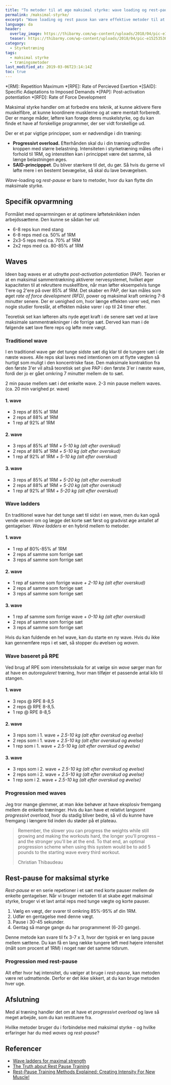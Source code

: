 ```yaml
---
title: "To metoder til at øge maksimal styrke: wave loading og rest-pause"
permalink: /maksimal-styrke/
excerpt: "Wave loading og rest pause kan være effektive metoder til at træne maksimal styrke."
language: da
header:
  overlay_image: https://thibarmy.com/wp-content/uploads/2018/04/pic-e1525353005985.jpg
  teaser: https://thibarmy.com/wp-content/uploads/2018/04/pic-e1525353005985.jpg
category:
  - Styrketræning
tags:
  - maksimal styrke
  - træningsmetoder
last_modified_at: 2019-03-06T23:14:14Z
toc: true
---
```


*[RM]: Repetition Maximum
*[RPE]: Rate of Percieved Exertion
*[SAID]: Specific Adaptations to Imposed Demands
*[PAP]: Post-activation potentiation
*[RFD]: Rate of Force Development

Maksimal styrke handler om at forbedre ens teknik, at kunne aktivere flere muskelfibre, at kunne koordinere musklerne og at være mentalt forberedt. Der er mange måder, løftere kan forøge deres muskelstyrke, og du kan finde et have af forskellige programmer, der ser vidt forskellige ud.

Der er et par vigtige principper, som er nødvendige i din træning:

- **Progressivt overload.** Efterhånden skal du i din træning udfordre kroppen med større belastning. Intensiteten i styrketræning måles ofte i forhold til 1RM, og intenstiten kan i princippet være det samme, så længe belastningen øges.
- **SAID-principppet**. Du bliver stærkere til det, du gør. Så hvis du gerne vil løfte mere i en bestemt bevægelse, så skal du lave bevægelsen.

_Wave_-loading og _rest-pause_ er bare to metoder, hvor du kan flytte din maksimale styrke.

## Specifik opvarmning

Formålet med opvarmningen er at optimere løfteteknikken inden arbejdssættene. Den kunne se sådan her ud:

- 6-8 reps kun med stang
- 6-8 reps med ca. 50% af 1RM
- 2x3-5 reps med ca. 70% af 1RM
- 2x2 reps med ca. 80-85% af 1RM

## Waves

Ideen bag waves er at udnytte _post-activation potentiation_ (PAP). Teorien er at en maksimal sammentrækning aktiverer nervesystemet, hvilket øger kapaciteten til at rekruttere muskelfibre, når man løfter eksempelvis tunge 1'ere og 2'ere på over 85% af 1RM. Det skaber en PAP, der kan måles som øget _rate of force development (RFD)_, power og maksimal kraft omkring 7-8 minutter senere. Der er uenighed om, hvor længe effekten varer ved, men nogle studier foreslår, at effekten måske varer i op til 24 timer efter. 

Teoretisk set kan løfteren alts nyde øget kraft i de senere sæt ved at lave maksimale sammentrækninger i de forrige sæt. Derved kan man i de følgende sæt lave flere reps og løfte mere vægt. 

### Traditionel wave

I en traditionel wave gør det tunge sidste sæt dig klar til de tungere sæt i de næste waves. Alle reps skal laves med intentionen om at flytte vægten så hurtigt som muligt i den koncentriske fase. Den maksimale kontraktion fra den første 3'er vil altså teoretisk set give PAP i den første 3'er i næste wave, fordi der jo er gået omkring 7 minutter mellem de to sæt.

2 min pause mellem sæt i det enkelte wave. 2-3 min pause mellem waves. (ca. 20 min varighed pr. wave)

#### 1. wave

- 3 reps af 85% af 1RM
- 2 reps af 88% af 1RM
- 1 rep af 92% af 1RM

#### 2. wave

- 3 reps af 85% af 1RM _+ 5-10 kg (alt efter overskud)_
- 2 reps af 88% af 1RM _+ 5-10 kg (alt efter overskud)_
- 1 rep af 92% af 1RM _+ 5-10 kg (alt efter overskud)_

#### 3. wave

- 3 reps af 85% af 1RM _+ 5-20 kg (alt efter overskud)_
- 2 reps af 88% af 1RM _+ 5-20 kg (alt efter overskud)_
- 1 rep af 92% af 1RM _+ 5-20 kg (alt efter overskud)_

### Wave ladders

En traditionel wave har det tunge sæt til sidst i en wave, men du kan også vende _waven_ om og lægge det korte sæt først og gradvist øge antallet af gentagelser. _Wave ladders_ er en hybrid mellem to metoder. 

#### 1. wave

- 1 rep af 80%-85% af 1RM
- 2 reps af samme som forrige sæt
- 3 reps af samme som forrige sæt

#### 2. wave

- 1 rep af samme som forrige wave _+ 2-10 kg (alt efter overskud)_
- 2 reps af samme som forrige sæt
- 3 reps af samme som forrige sæt

#### 3. wave

- 1 rep af samme som forrige wave _+ 0-10 kg (alt efter overskud)_
- 2 reps af samme som forrige sæt
- 3 reps af samme som forrige sæt

Hvis du kan fuldende en hel wave, kan du starte en ny wave. Hvis du ikke kan gennemføre reps i et sæt, så stopper du øvelsen og _waven_.

### Wave baseret på RPE

Ved brug af RPE som intensitetsskala for at vælge sin _wave_ sørger man for at have en _autoreguleret_ træning, hvor man tilføjer et passende antal kilo til stangen.

#### 1. wave

- 3 reps @ RPE 8-8,5
- 2 reps @ RPE 8-8,5.
- 1 rep @ RPE 8-8,5

#### 2. wave

- 3 reps som i 1. wave _+ 2.5-10 kg (alt efter overskud og øvelse)_
- 2 reps som i 1. wave _+ 2.5-10 kg (alt efter overskud og øvelse)_
- 1 rep som i 1. wave _+ 2.5-10 kg (alt efter overskud og øvelse)_

#### 3. wave

- 3 reps som i 2. wave _+ 2.5-10 kg (alt efter overskud og øvelse)_
- 2 reps som i 2. wave _+ 2.5-10 kg (alt efter overskud og øvelse)_
- 1 rep som i 2. wave _+ 2.5-10 kg (alt efter overskud og øvelse)_

### Progression med waves

Jeg tror mange glemmer, at man ikke behøver at have eksplosiv fremgang mellem de enkelte træninger. Hvis du kan have et relativt langsomt _progressivt overload_, hvor du stadig bliver bedre, så vil du kunne have fremgang i længere tid inden du støder på et plateau. 

> Remember, the slower you can progress the weights while still growing and making the workouts hard, the longer you'll progress – and the stronger you'll be at the end. To that end, an optimal progression scheme when using this system would be to add 5 pounds to the starting wave every third workout.
>
> Christian Thibaudeau

## Rest-pause for maksimal styrke

_Rest-pause_ er en serie repetioner i et sæt med korte pauser mellem de enkelte gentagelser. Når vi bruger metoden til at skabe øget maksimal styrke, bruger vi et lavt antal reps med tunge vægte og korte pauser.

1. Vælg en vægt, der svarer til omkring 85%-95% af din 1RM.
2. Udfør en gentagelse med denne vægt.
3. Pause i 30-45 sekunder.
4. Gentag så mange gange du har programmeret (6-20 gange).

Denne metode kan svare til fx 3-7 x 3, hvor der typisk er en lang pause mellem sættene. Du kan få en lang række tungere løft med højere intensitet (målt som procent af 1RM) i noget nær det samme tidsrum.

### Progression med rest-pause

Alt efter hvor høj intensitet, du vælger at bruge i _rest-pause_, kan metoden være ret udmattende. Derfor er det ikke sikkert, at du kan bruge metoden hver uge.

## Afslutning

Med al træning handler det om at have et _progressivt overload_ og lave så meget arbejde, som du kan restituere fra.

Hvilke metoder bruger du i forbindelse med maksimal styrke - og hvilke erfaringer har du med _waves_ og _rest-pause_?

## Referencer

- [Wave ladders for maximal strength](https://www.t-nation.com/training/wave-ladders-for-maximum-strength)
- [The Truth about Rest Pause Training](https://www.t-nation.com/training/the-truth-about-rest-pause-training)
- [Rest-Pause Training Methods Explained: Creating Intensity For New Muscle!](https://www.bodybuilding.com/content/rest-pause-training-methods-explained-creating-intensity-for-new-muscle.html)
